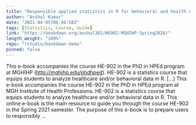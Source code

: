 ```yaml
---
title: "Responsible applied statistics in R for behavioral and health data (working title)"
author: "Anshul Kumar"
date: "2021-04-05T06:46:58Z"
tags: [Statistics, Course, Guide]
link: "https://bookdown.org/anshul302/HE902-MGHIHP-Spring2020/"
length_weight: "100%"
repo: "rstudio/bookdown-demo"
pinned: false
---
```


This e-book accompanies the course HE-902 in the PhD in HPEd program at MGHIHP (http://mghihp.edu/phdhped). HE-902 is a statistics course that equips students to analyze healthcare and/or behavioral data in R. [...] This e-book accompanies the course HE-902 in the PhD in HPEd program at MGH Institute of Health Professions. HE-902 is a statistics course that equips students to analyze healthcare and/or behavioral data in R. This online e-book is the main resource to guide you through the course HE-902 in the Spring 2021 semester. The purpose of this e-book is to prepare users to responsibly ...
